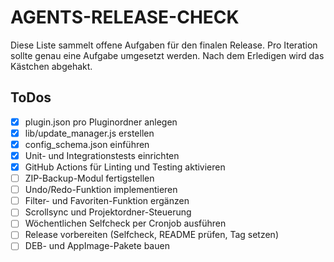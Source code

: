 # AGENTS-RELEASE-CHECK

Diese Liste sammelt offene Aufgaben für den finalen Release. Pro Iteration sollte genau eine Aufgabe umgesetzt werden. Nach dem Erledigen wird das Kästchen abgehakt.

## ToDos

- [x] plugin.json pro Pluginordner anlegen
- [x] lib/update_manager.js erstellen
- [x] config_schema.json einführen
- [x] Unit- und Integrationstests einrichten
- [x] GitHub Actions für Linting und Testing aktivieren
- [ ] ZIP-Backup-Modul fertigstellen
- [ ] Undo/Redo-Funktion implementieren
- [ ] Filter- und Favoriten-Funktion ergänzen
- [ ] Scrollsync und Projektordner-Steuerung
- [ ] Wöchentlichen Selfcheck per Cronjob ausführen
- [ ] Release vorbereiten (Selfcheck, README prüfen, Tag setzen)
- [ ] DEB- und AppImage-Pakete bauen
